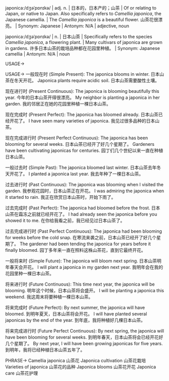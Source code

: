 japonica:/dʒəˈpɒnɪkə/ | adj. n. | 日本的，日本产的；山茶 |  Of or relating to Japan, or native to Japan.  Also specifically refers to *Camellia japonica*, the Japanese camellia. |  The *Camellia japonica* is a beautiful flower.  山茶花很漂亮。 | Synonym: Japanese | Antonym: N/A |  adjective, noun


japonica:/dʒəˈpɒnɪkə/ | n. | 日本山茶 | Specifically refers to the species *Camellia japonica*, a flowering plant. |  Many cultivars of japonica are grown in gardens. 许多日本山茶的栽培品种都在花园里种植。 | Synonym: Japanese camellia | Antonym: N/A | noun



USAGE->

USAGE->
一般现在时 (Simple Present):
The japonica blooms in winter. 日本山茶在冬天开花。
Japonica plants require acidic soil. 日本山茶需要酸性土壤。

现在进行时 (Present Continuous):
The japonica is blooming beautifully this year. 今年的日本山茶开得很漂亮。
My neighbor is planting a japonica in her garden. 我的邻居正在她的花园里种植一棵日本山茶。

现在完成时 (Present Perfect):
The japonica has bloomed already. 日本山茶已经开花了。
I have seen many varieties of japonica. 我见过很多品种的日本山茶。

现在完成进行时 (Present Perfect Continuous):
The japonica has been blooming for several weeks. 日本山茶已经开了好几个星期了。
Gardeners have been cultivating japonicas for centuries. 园丁们几个世纪以来一直在种植日本山茶。

一般过去时 (Simple Past):
The japonica bloomed last winter. 日本山茶去年冬天开花了。
I planted a japonica last year. 我去年种了一棵日本山茶。

过去进行时 (Past Continuous):
The japonica was blooming when I visited the garden. 我参观花园时，日本山茶正在开花。
I was admiring the japonica when it started to rain. 我正在欣赏日本山茶时，开始下雨了。

过去完成时 (Past Perfect):
The japonica had bloomed before the frost. 日本山茶在霜冻之前就已经开花了。
I had already seen the japonica before you showed it to me. 在你给我看之前，我已经见过日本山茶了。

过去完成进行时 (Past Perfect Continuous):
The japonica had been blooming for weeks before the cold snap. 在寒流来袭之前，日本山茶已经开了好几个星期了。
The gardener had been tending the japonica for years before it finally bloomed.  园丁多年来一直在照料这株山茶花，直到它最终开花。

一般将来时 (Simple Future):
The japonica will bloom next spring. 日本山茶明年春天会开花。
I will plant a japonica in my garden next year. 我明年会在我的花园里种一棵日本山茶。

将来进行时 (Future Continuous):
This time next year, the japonica will be blooming. 明年这个时候，日本山茶将会盛开。
I will be planting a japonica this weekend.  我这周末将要种植一棵日本山茶。

将来完成时 (Future Perfect):
By next summer, the japonica will have bloomed. 到明年夏天，日本山茶将会开花。
I will have planted several japonicas by the end of the year. 到年底，我将种植好几棵日本山茶。

将来完成进行时 (Future Perfect Continuous):
By next spring, the japonica will have been blooming for several weeks. 到明年春天，日本山茶将会已经开花好几个星期了。
By next year, I will have been growing japonicas for five years. 到明年，我将已经种植日本山茶五年了。


PHRASE->
Camellia japonica  山茶花
Japonica cultivation  山茶花栽培
Varieties of japonica  山茶花的品种
Japonica blooms  山茶花开花
Japonica care  山茶花护理
